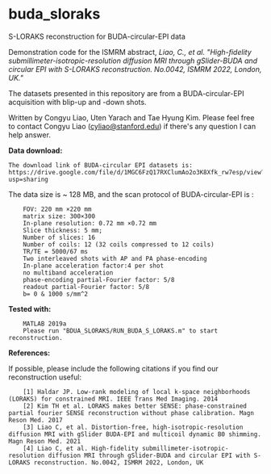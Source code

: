 # buda_sloraks
S-LORAKS reconstruction for BUDA-circular-EPI data

Demonstration code for the ISMRM abstract,  *Liao, C., et al. "High-fidelity submillimeter-isotropic-resolution diffusion MRI through gSlider-BUDA and circular EPI with S-LORAKS reconstruction. No.0042, ISMRM 2022, London, UK."*

The datasets presented in this repository are from a BUDA-circular-EPI acquisition with blip-up and -down shots. 

Written by Congyu Liao, Uten Yarach and Tae Hyung Kim. Please feel free to contact Congyu Liao (cyliao@stanford.edu) if there's any question I can help answer.

**Data download:**
```
The download link of BUDA-circular EPI datasets is: https://drive.google.com/file/d/1MGC6FzQ17RXClumAo2o3K8Xfk_rw7esp/view?usp=sharing
```
The data size is ~ 128 MB, and the scan protocol of BUDA-circular-EPI is :
```
    FOV: 220 mm ×220 mm
    matrix size: 300×300
    In-plane resolution: 0.72 mm ×0.72 mm
    Slice thickness: 5 mm; 
    Number of slices: 16
    Number of coils: 12 (32 coils compressed to 12 coils)
    TR/TE = 5000/67 ms
    Two interleaved shots with AP and PA phase-encoding
    In-plane acceleration factor:4 per shot
    no multiband acceleration
    phase-encoding partial-Fourier factor: 5/8
    readout partial-Fourier factor: 5/8
    b= 0 & 1000 s/mm^2
```
**Tested with:**
```
    MATLAB 2019a
    Please run "BDUA_SLORAKS/RUN_BUDA_S_LORAKS.m" to start reconstruction.
```
**References:**

If possible, please include the following citations if you find our reconstruction useful:	
``` 
    [1] Haldar JP. Low-rank modeling of local k-space neighborhoods (LORAKS) for constrained MRI. IEEE Trans Med Imaging. 2014
    [2] Kim TH et al. LORAKS makes better SENSE: phase‐constrained partial fourier SENSE reconstruction without phase calibration. Magn Reson Med. 2017
    [3] Liao C, et al. Distortion‐free, high‐isotropic‐resolution diffusion MRI with gSlider BUDA‐EPI and multicoil dynamic B0 shimming. Magn Reson Med. 2021 
    [4] Liao C, et al. High-fidelity submillimeter-isotropic-resolution diffusion MRI through gSlider-BUDA and circular EPI with S-LORAKS reconstruction. No.0042, ISMRM 2022, London, UK
```



